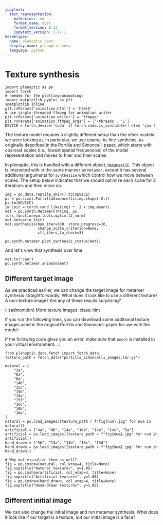 ```yaml
---
jupytext:
  text_representation:
    extension: .md
    format_name: myst
    format_version: 0.13
    jupytext_version: 1.17.1
kernelspec:
  name: plenoptic_venv
  display_name: plenoptic_venv
  language: python
---
```


# Texture synthesis

```{code-cell} ipython3
import plenoptic as po
import torch
# needed for the plotting/animating:
import matplotlib.pyplot as plt
%matplotlib inline
plt.rcParams['animation.html'] = 'html5'
# use single-threaded ffmpeg for animation writer
plt.rcParams['animation.writer'] = 'ffmpeg'
plt.rcParams['animation.ffmpeg_args'] = ['-threads', '1']
DEVICE = torch.device('cuda' if torch.cuda.is_available() else 'cpu')
```

The texture model requires a slightly different setup than the other models we were looking at. In particular, we use coarse-to-fine synthesis, as originally described in the Portilla and Simoncelli paper, which starts with coarsest scales (i.e., lowest spatial frequencies) of the model representation and moves to finer and finer scales.

In plenoptic, this is handled with a different object, [`MetamerCTF`](https://docs.plenoptic.org/docs/branch/main/api/plenoptic.synthesize.html#plenoptic.synthesize.metamer.MetamerCTF). This object is interacted with in the same manner as `Metamer`, except it has several additional arguments for `synthesize` which control how we move between scales. The setup below indicates that we should optimize each scale for 3 iterations and then move on.

```{code-cell} ipython3
img = po.data.reptile_skin().to(DEVICE)
ps = po.simul.PortillaSimoncelli(img.shape[-2:])
ps.to(DEVICE)
im_init = torch.rand_like(img) * .2 + img.mean()
met = po.synth.MetamerCTF(img, ps, loss_function=po.tools.optim.l2_norm)
met.setup(im_init)
met.synthesize(max_iter=500, store_progress=10,
               change_scale_criterion=None,
               ctf_iters_to_check=3)
```

```{code-cell} ipython3
po.synth.metamer.plot_synthesis_status(met);
```

And let's view that synthesis over time:

```{code-cell} ipython3
met.to('cpu')
po.synth.metamer.animate(met)
```

## Different target image

As we practiced earlier, we can change the target image for metamer synthesis straightforwardly. What does it look like to use a different texture? A non-texture image? Are any of these results surprising?

:::{admonition} More texture images
:class: hint

If you run the following lines, you can download some additional texture images used in the original Portilla and Simoncelli paper for use with the model:

If the following code gives you an error, make sure that `pooch` is installed in your virtual environment.
:::

```{code-cell} ipython3
from plenoptic.data.fetch import fetch_data
texture_path = fetch_data("portilla_simoncelli_images.tar.gz")

natural = [
    "3a",
    "6a",
    "8a",
    "14b",
    "15c",
    "15d",
    "15e",
    "15f",
    "16c",
    "16b",
    "16a",
]
natural = po.load_images([texture_path / f"fig{num}.jpg" for num in natural])
artificial = ["4a", "4b", "14a", "16e", "14e", "14c", "5a"]
artificial = po.load_images([texture_path / f"fig{num}.jpg" for num in artificial])
hand_drawn = ["5b", "13a", "13b", "13c", "13d"]
hand_drawn = po.load_images([texture_path / f"fig{num}.jpg" for num in hand_drawn])

# Why not visualize them as well?
fig = po.imshow(natural, col_wrap=4, title=None)
fig.suptitle("Natural textures", y=1.05)
fig = po.imshow(artificial, col_wrap=4, title=None)
fig.suptitle("Artificial textures", y=1.05)
fig = po.imshow(hand_drawn, col_wrap=4, title=None)
fig.suptitle("Hand-drawn textures", y=1.05)
```

## Different initial image

We can also change the initial image and run metamer synthesis. What does it look like if our target is a texture, but our initial image is a face?
